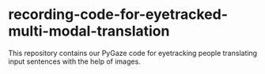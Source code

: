 # recording-code-for-eyetracked-multi-modal-translation
This repository contains our PyGaze code for eyetracking people translating input sentences with the help of images.
